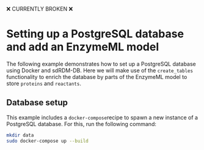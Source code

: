 ❌ CURRENTLY BROKEN ❌

# Setting up a PostgreSQL database and add an EnzymeML model

The following example demonstrates how to set up a PostgreSQL database using Docker and sdRDM-DB. Here we will make use of the `create_tables` functionality to enrich the database by parts of the EnzymeML model to store `proteins` and `reactants`.

## Database setup

This example includes a `docker-compose`recipe to spawn a new instance of a PostgreSQL database. For this, run the following command:

```bash
mkdir data
sudo docker-compose up --build
```
